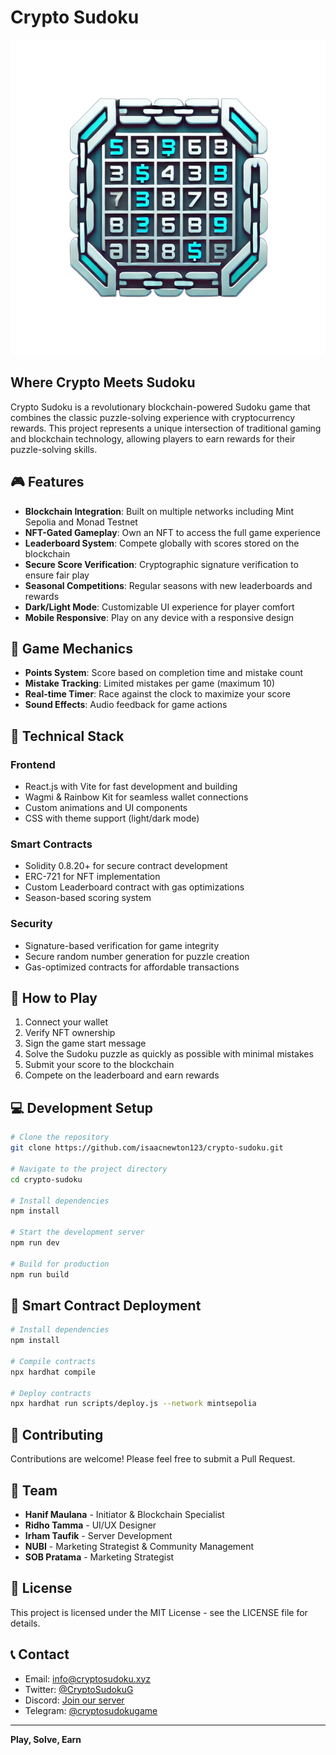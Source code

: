 # Crypto Sudoku

![Crypto Sudoku Logo](https://raw.githubusercontent.com/isaacnewton123/sudoku-NFT/refs/heads/main/Removal-779.png)

## Where Crypto Meets Sudoku

Crypto Sudoku is a revolutionary blockchain-powered Sudoku game that combines the classic puzzle-solving experience with cryptocurrency rewards. This project represents a unique intersection of traditional gaming and blockchain technology, allowing players to earn rewards for their puzzle-solving skills.



## 🎮 Features

- **Blockchain Integration**: Built on multiple networks including Mint Sepolia and Monad Testnet
- **NFT-Gated Gameplay**: Own an NFT to access the full game experience
- **Leaderboard System**: Compete globally with scores stored on the blockchain
- **Secure Score Verification**: Cryptographic signature verification to ensure fair play
- **Seasonal Competitions**: Regular seasons with new leaderboards and rewards
- **Dark/Light Mode**: Customizable UI experience for player comfort
- **Mobile Responsive**: Play on any device with a responsive design



## 🧩 Game Mechanics

- **Points System**: Score based on completion time and mistake count
- **Mistake Tracking**: Limited mistakes per game (maximum 10)
- **Real-time Timer**: Race against the clock to maximize your score
- **Sound Effects**: Audio feedback for game actions



## 🔧 Technical Stack

### Frontend
- React.js with Vite for fast development and building
- Wagmi & Rainbow Kit for seamless wallet connections
- Custom animations and UI components
- CSS with theme support (light/dark mode)

### Smart Contracts
- Solidity 0.8.20+ for secure contract development
- ERC-721 for NFT implementation
- Custom Leaderboard contract with gas optimizations
- Season-based scoring system

### Security
- Signature-based verification for game integrity
- Secure random number generation for puzzle creation
- Gas-optimized contracts for affordable transactions




## 📱 How to Play

1. Connect your wallet
2. Verify NFT ownership
3. Sign the game start message
4. Solve the Sudoku puzzle as quickly as possible with minimal mistakes
5. Submit your score to the blockchain
6. Compete on the leaderboard and earn rewards



## 💻 Development Setup

```bash
# Clone the repository
git clone https://github.com/isaacnewton123/crypto-sudoku.git

# Navigate to the project directory
cd crypto-sudoku

# Install dependencies
npm install

# Start the development server
npm run dev

# Build for production
npm run build
```



## 🧪 Smart Contract Deployment

```bash
# Install dependencies
npm install

# Compile contracts
npx hardhat compile

# Deploy contracts
npx hardhat run scripts/deploy.js --network mintsepolia
```



## 🤝 Contributing

Contributions are welcome! Please feel free to submit a Pull Request.



## 👥 Team

- **Hanif Maulana** - Initiator & Blockchain Specialist
- **Ridho Tamma** - UI/UX Designer
- **Irham Taufik** - Server Development
- **NUBI** - Marketing Strategist & Community Management
- **SOB Pratama** - Marketing Strategist



## 📄 License

This project is licensed under the MIT License - see the LICENSE file for details.



## 📞 Contact

- Email: info@cryptosudoku.xyz
- Twitter: [@CryptoSudokuG](https://x.com/CryptoSudokuG)
- Discord: [Join our server](https://discord.gg/8htQ6wn9Md)
- Telegram: [@cryptosudokugame](https://t.me/cryptosudokugame)

---

**Play, Solve, Earn**
